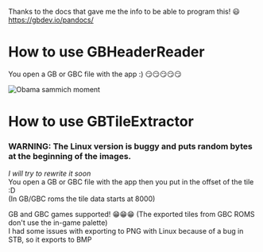 Thanks to the docs that gave me the info to be able to program this! 😃  
https://gbdev.io/pandocs/

# How to use GBHeaderReader
You open a GB or GBC file with the app :) 😏😏😏😏😏

![Obama sammich moment](https://encrypted-tbn0.gstatic.com/images?q=tbn:ANd9GcQzWxXoQ8egaW4Th159uQvI0vZSvkyCxw7F3w&s)

# How to use GBTileExtractor
### **WARNING: The Linux version is buggy and puts random bytes at the beginning of the images.**  
*I will try to rewrite it soon*  
You open a GB or GBC file with the app then you put in the offset of the tile :D  
(In GB/GBC roms the tile data starts at 8000)
  
GB and GBC games supported! 😁😁😁 (The exported tiles from GBC ROMS don't use the in-game palette)  
I had some issues with exporting to PNG with Linux because of a bug in STB, so it exports to BMP
